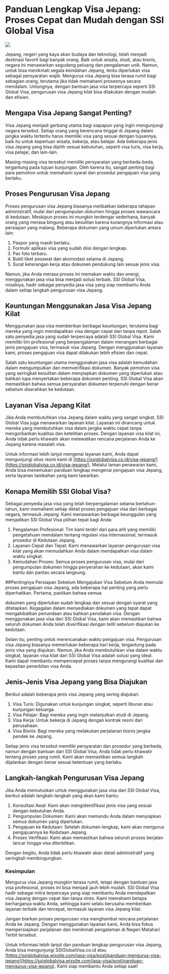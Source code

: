 # Panduan Lengkap Visa Jepang: Proses Cepat dan Mudah dengan SSI Global Visa

<img src="https://upload.wikimedia.org/wikipedia/commons/thumb/5/57/1_asakusa_sensoji_2011.JPG/1200px-1_asakusa_sensoji_2011.JPG">

Jepang, negeri yang kaya akan budaya dan teknologi, telah menjadi destinasi favorit bagi banyak orang. Baik untuk wisata, studi, atau bisnis, negara ini menawarkan segudang peluang dan pengalaman unik. Namun, untuk bisa menikmati segala keindahan Jepang, tentu diperlukan visa sebagai persyaratan wajib. Mengurus visa Jepang bisa terasa rumit bagi sebagian orang, terutama jika tidak memahami prosesnya secara mendalam. Untungnya, dengan bantuan jasa visa terpercaya seperti SSI Global Visa, pengurusan visa Jepang kilat bisa dilakukan dengan mudah dan efisien.

## Mengapa Visa Jepang Sangat Penting?
Visa Jepang menjadi gerbang utama bagi siapapun yang ingin mengunjungi negara tersebut. Setiap orang yang berencana tinggal di Jepang dalam jangka waktu tertentu harus memiliki visa yang sesuai dengan tujuannya, baik itu untuk keperluan wisata, bekerja, atau belajar. Ada beberapa jenis visa Jepang yang bisa dipilih sesuai kebutuhan, seperti visa turis, visa kerja, visa pelajar, dan lain-lain.

Masing-masing visa tersebut memiliki persyaratan yang berbeda-beda, tergantung pada tujuan kunjungan. Oleh karena itu, sangat penting bagi para pemohon untuk memahami syarat dan prosedur pengajuan visa yang berlaku.

## Proses Pengurusan Visa Jepang
Proses pengurusan visa Jepang biasanya melibatkan beberapa tahapan administratif, mulai dari pengumpulan dokumen hingga proses wawancara di kedutaan. Meskipun proses ini mungkin terdengar sederhana, banyak orang yang merasa bingung atau kesulitan karena kurangnya informasi atau persiapan yang matang. Beberapa dokumen yang umum diperlukan antara lain:

1. Paspor yang masih berlaku.
2. Formulir aplikasi visa yang sudah diisi dengan lengkap.
3. Pas foto terbaru.
4. Bukti tiket pesawat dan akomodasi selama di Jepang.
5. Surat keterangan kerja atau dokumen pendukung lain sesuai jenis visa.

Namun, jika Anda merasa proses ini memakan waktu dan energi, menggunakan jasa visa bisa menjadi solusi terbaik. SSI Global Visa, misalnya, hadir sebagai penyedia jasa visa yang siap membantu Anda dalam setiap langkah pengurusan visa Jepang.

## Keuntungan Menggunakan Jasa Visa Jepang Kilat
Menggunakan jasa visa memberikan berbagai keuntungan, terutama bagi mereka yang ingin mendapatkan visa dengan cepat dan tanpa repot. Salah satu penyedia jasa yang sudah terpercaya adalah SSI Global Visa. Kami memiliki tim profesional yang berpengalaman dalam menangani berbagai jenis pengajuan visa, termasuk visa Jepang. Dengan menggunakan layanan kami, proses pengajuan visa dapat dilakukan lebih efisien dan cepat.

Salah satu keuntungan utama menggunakan jasa visa adalah kemudahan dalam mengumpulkan dan memverifikasi dokumen. Banyak pemohon visa yang seringkali kesulitan dalam menyiapkan dokumen yang diperlukan atau bahkan lupa menyertakan beberapa dokumen penting. SSI Global Visa akan memastikan bahwa semua persyaratan dokumen terpenuhi dengan benar sebelum diserahkan ke kedutaan.

## Layanan Visa Jepang Kilat
Jika Anda membutuhkan visa Jepang dalam waktu yang sangat singkat, SSI Global Visa juga menawarkan layanan kilat. Layanan ini dirancang untuk mereka yang membutuhkan visa dalam jangka waktu cepat tanpa mengorbankan kualitas dan ketelitian proses. Dengan layanan visa kilat ini, Anda tidak perlu khawatir akan melewatkan rencana perjalanan Anda ke Jepang karena masalah visa.

Untuk informasi lebih lanjut mengenai layanan kami, Anda dapat mengunjungi situs resmi kami di [https://ssiglobalvisa.co.id/visa-jepang/](https://ssiglobalvisa.co.id/visa-jepang/). Melalui laman penawaran kami, Anda bisa menemukan panduan lengkap mengenai pengajuan visa Jepang, serta layanan tambahan yang kami tawarkan.

## Kenapa Memilih SSI Global Visa?
Sebagai penyedia jasa visa yang telah berpengalaman selama bertahun-tahun, kami memahami setiap detail proses pengajuan visa dari berbagai negara, termasuk Jepang. Kami menawarkan berbagai keunggulan yang menjadikan SSI Global Visa pilihan tepat bagi Anda:

1. Pengalaman Profesional: Tim kami terdiri dari para ahli yang memiliki pengetahuan mendalam tentang regulasi visa internasional, termasuk prosedur di Kedutaan Jepang.
2. Layanan Cepat dan Tepat: Kami menawarkan layanan pengurusan visa kilat yang akan memudahkan Anda dalam mendapatkan visa dalam waktu singkat.
3. Kemudahan Proses: Semua proses pengurusan visa, mulai dari pengumpulan dokumen hingga penyerahan ke kedutaan, akan kami bantu dan pantau secara langsung.

##Pentingnya Persiapan Sebelum Mengajukan Visa
Sebelum Anda memulai proses pengajuan visa Jepang, ada beberapa hal penting yang perlu diperhatikan. Pertama, pastikan bahwa semua

dokumen yang diperlukan sudah lengkap dan sesuai dengan syarat yang ditetapkan. Kegagalan dalam menyediakan dokumen yang tepat dapat mengakibatkan penundaan atau bahkan penolakan visa. Dengan menggunakan jasa visa dari SSI Global Visa, kami akan memastikan bahwa seluruh dokumen Anda telah diverifikasi dengan teliti sebelum diajukan ke kedutaan.

Selain itu, penting untuk merencanakan waktu pengajuan visa. Pengurusan visa Jepang biasanya memerlukan beberapa hari kerja, tergantung pada jenis visa yang diajukan. Namun, jika Anda membutuhkan visa dalam waktu singkat, layanan visa kilat dari SSI Global Visa adalah solusi yang ideal. Kami dapat membantu mempercepat proses tanpa mengurangi kualitas dan kepastian penerbitan visa Anda.

## Jenis-Jenis Visa Jepang yang Bisa Diajukan
Berikut adalah beberapa jenis visa Jepang yang sering diajukan:

1. Visa Turis: Digunakan untuk kunjungan singkat, seperti liburan atau kunjungan keluarga.
2. Visa Pelajar: Bagi mereka yang ingin melanjutkan studi di Jepang.
3. Visa Kerja: Untuk bekerja di Jepang dengan kontrak resmi dari perusahaan.
4. Visa Bisnis: Bagi mereka yang melakukan perjalanan bisnis jangka pendek ke Jepang.

Setiap jenis visa tersebut memiliki persyaratan dan prosedur yang berbeda, namun dengan bantuan dari SSI Global Visa, Anda tidak perlu khawatir tentang proses yang rumit. Kami akan memastikan semua langkah dijalankan dengan benar sesuai ketentuan yang berlaku.

## Langkah-langkah Pengurusan Visa Jepang
Jika Anda memutuskan untuk menggunakan jasa visa dari SSI Global Visa, berikut adalah langkah-langkah yang akan kami bantu:

1. Konsultasi Awal: Kami akan mengidentifikasi jenis visa yang sesuai dengan kebutuhan Anda.
2. Pengumpulan Dokumen: Kami akan memandu Anda dalam menyiapkan semua dokumen yang diperlukan.
3. Pengajuan ke Kedutaan: Setelah dokumen lengkap, kami akan mengurus pengajuannya ke Kedutaan Jepang.
4. Proses Verifikasi: Kami akan memastikan bahwa seluruh proses berjalan lancar hingga visa diterbitkan.

Dengan begitu, Anda tidak perlu khawatir akan detail administratif yang seringkali membingungkan.

### Kesimpulan
Mengurus visa Jepang mungkin terasa rumit, tetapi dengan bantuan jasa visa profesional, proses ini bisa menjadi jauh lebih mudah. SSI Global Visa hadir sebagai mitra terpercaya yang siap membantu Anda mendapatkan visa Jepang dengan cepat dan tanpa stres. Kami memahami betapa berharganya waktu Anda, sehingga kami selalu berusaha memberikan layanan terbaik dan tercepat, termasuk layanan visa Jepang kilat.

Jangan biarkan proses pengurusan visa menghambat rencana perjalanan Anda ke Jepang. Dengan menggunakan layanan kami, Anda bisa fokus mempersiapkan perjalanan dan menikmati pengalaman di Negeri Matahari Terbit tersebut.

Untuk informasi lebih lanjut dan panduan lengkap pengurusan visa Jepang, Anda bisa mengunjungi SSIGlobalVisa.co.id atau [https://ssiglobalvisa.wixsite.com/jasa-visa/post/panduan-mengurus-visa-jepang](https://ssiglobalvisa.wixsite.com/jasa-visa/post/panduan-mengurus-visa-jepang). Kami siap membantu Anda setiap saat!
